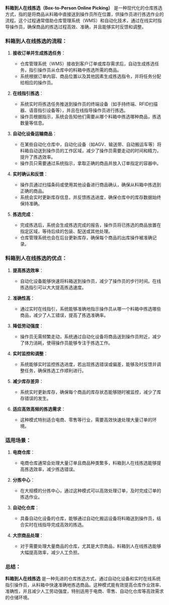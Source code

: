 **料箱到人在线拣选（Box-to-Person Online Picking）** 是一种现代化的仓库拣选方式，指的是将商品从料箱中直接送到操作员所在位置，供操作员进行拣选作业的流程。这个过程通常借助仓库管理系统（WMS）和自动化技术，通过在线实时指导操作员，确保商品的拣选过程高效、准确，并且能够实时反馈和调整。

### **料箱到人在线拣选的流程：**

1. **接收订单并生成拣选任务**：
    - 仓库管理系统（WMS）接收到客户订单或库存需求后，自动生成拣选任务，指引操作员从仓库中的料箱中拣选所需的商品。
    - 系统根据订单内容、商品位置以及其他因素生成拣选指令，并将任务分配给相应的操作员。

2. **在线指引拣选**：
    - 系统实时将拣选任务推送到操作员的终端设备（如手持终端、RFID扫描器、语音指引设备等），并且在线指导操作员进行拣选。
    - 操作员根据指示，系统会告知他们需要从哪个料箱中拣选哪种商品，拣选数量等信息。

3. **自动化设备运输商品**：
    - 在某些自动化仓库中，自动化设备（如AGV、输送带、自动搬运车等）将料箱自动送到操作员的工作区域，减少了操作员需要走动的时间和精力，提升了拣选效率。
    - 操作员只需要通过系统指示，拿取正确的商品并放入订单指定的容器中。

4. **实时确认和反馈**：
    - 操作员通过扫描条码或使用其他设备进行商品确认，确保从料箱中拣选到正确的商品。
    - 系统会实时更新库存信息，并反馈拣选进度，确保仓库中的库存数据始终保持准确。

5. **拣选完成**：
    - 完成拣选后，系统会生成拣选完成的报告，操作员将已拣选的商品放置在指定区域，等待后续的包装、配送或其他处理。
    - 仓库管理系统也会在后台更新库存，确保每个商品的出库操作被准确记录。

### **料箱到人在线拣选的优点：**

1. **提高拣选效率**：
    - 自动化设备能够快速将料箱送到操作员，减少了操作员的步行时间。在线拣选指引可以大大提高拣选速度。

2. **准确性高**：
    - 通过实时在线指引，系统能够准确地指示操作员从哪一个料箱中拣选哪些商品，减少了人工错误，提高了拣选准确率。

3. **降低劳动强度**：
    - 操作员无需频繁走动，系统通过自动化设备将商品送到操作员附近，减少了体力消耗，使得操作员能够专注于拣选工作。

4. **实时监控和调整**：
    - 系统能够实时监控拣选进度，若出现拣选错误或偏差，能够及时反馈并调整任务，确保拣选工作顺利进行。

5. **减少库存差异**：
    - 系统实时更新库存，确保每个商品的库存状态能够随时被监控，减少了库存错误的发生。

6. **适应高效高频的拣选需求**：
    - 这种模式特别适合电商、零售等行业，需要高效快速处理大量订单的环境。

### **适用场景：**

1. **电商仓库**：
    - 电商仓库通常会处理大量订单且商品种类繁多，料箱到人在线拣选能够提高拣选效率，减少拣选错误。

2. **分拣中心**：
    - 在大规模的分拣中心，通过这种模式可以高效处理订单，及时完成订单的拣选作业。

3. **自动化仓库**：
    - 具备自动化设备的仓库，能够通过自动化搬运设备将料箱送到操作员，结合实时在线指导完成高效的拣选。

4. **大宗商品处理**：
    - 对于需要处理大量商品的仓库，尤其是大宗商品，料箱到人在线拣选能够大幅提高效率，减少人工负担。

### **总结：**
**料箱到人在线拣选** 是一种先进的仓库拣选方式，通过自动化设备和实时在线系统指引操作员，从料箱中快速准确地拣选商品。这种模式能有效提高仓库作业效率、准确性，并且减少人工劳动强度，特别适用于电商、零售、自动化仓库等高效需求的仓储环境。